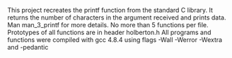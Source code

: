 This project recreates the printf function from the standard C library.
It returns the number of characters in the argument received and prints data.
Man man_3_printf for more details.
No more than 5 functions per file.
Prototypes of all functions are in header holberton.h
All programs and functions were compiled with gcc 4.8.4
using flags -Wall -Werror -Wextra and -pedantic